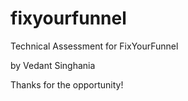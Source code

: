 # fixyourfunnel
Technical Assessment for FixYourFunnel

by Vedant Singhania

Thanks for the opportunity!
